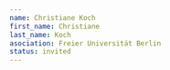 ```yaml
---
name: Christiane Koch
first_name: Christiane 
last_name: Koch
asociation: Freier Universität Berlin
status: invited
---
```

